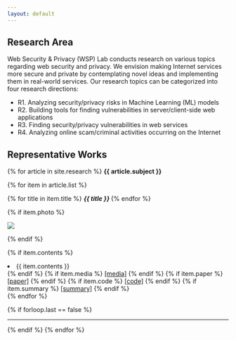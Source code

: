 ```yaml
---
layout: default
---
```

<style>
  div.row {
    width: 100%
    display: flex;
  }
  
  div.left {
    width: 30%;
    float: left;
  }  
  
  div.left {
    width: 60%;
    float: right;
  }
</style>


## Research Area
Web Security & Privacy (WSP) Lab  conducts research on various topics regarding web 
security and privacy. We envision making Internet services more secure and private
by contemplating novel ideas and implementing them in real-world services.
Our research topics can be categorized into four research directions:

- R1. Analyzing security/privacy risks in Machine Learning (ML) models
- R2. Building tools for finding vulnerabilities in server/client-side web applications
- R3. Finding security/privacy vulnerabilities in web services
- R4. Analyzing online scam/criminal activities  occurring on the Internet

## Representative Works

  {% for article in site.research %}
  <strong>
    {{ article.subject }} 
  </strong>
  <br>
    
  {% for item in article.list %}

  {% for title in item.title %}
  <strong>
    <i>{{ title }}</i>
  </strong>
  {% endfor %}

  {% if item.photo %} 
  <div>
    <img src = "{{item.photo}}">
  </div>

  {% endif %}

  {% if item.contents %}
  <li>{{ item.contents }}</li>
  {% endif %}
  {% if item.media %}
    <a href="{{ item.media }}">[media]</a>
  {% endif %}
  {% if item.paper %}
    <a href="{{ item.paper }}">[paper]</a>
  {% endif %}
  {% if item.code %}
    <a href="{{ item.code }}">[code]</a>
  {% endif %}
  {% if item.summary %}
    <a href="{{ item.summary }}">[summary]</a>
  {% endif %}
  <br>
  {% endfor %}

  {% if forloop.last == false %} <hr> {% endif %}
{% endfor %}      
<!--
<div class="posts">
  {% for post in site.posts %}
    <article class="post">
-->
<!--
      <h3><a href="{{ site.baseurl }}{{ post.url }}">{{ post.title }}</a></h3>
      <div class="entry">
        {{ post.excerpt }}
      </div>
-->
<!--
      <a href="{{ site.baseurl }}{{ post.url }}" class="read-more">Read More</a>
      -->
<!--
    </article>
  {% endfor %}
</div>
-->
